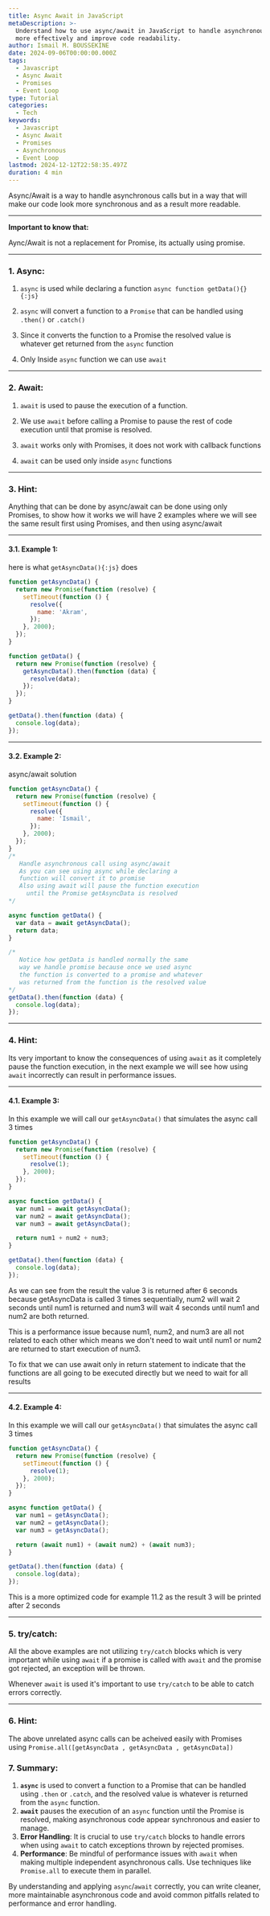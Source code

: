 ```yaml
---
title: Async Await in JavaScript
metaDescription: >-
  Understand how to use async/await in JavaScript to handle asynchronous calls
  more effectively and improve code readability.
author: Ismail M. BOUSSEKINE
date: 2024-09-06T00:00:00.000Z
tags:
  - Javascript
  - Async Await
  - Promises
  - Event Loop
type: Tutorial
categories:
  - Tech
keywords:
  - Javascript
  - Async Await
  - Promises
  - Asynchronous
  - Event Loop
lastmod: 2024-12-12T22:58:35.497Z
duration: 4 min
---
```


Async/Await is a way to handle asynchronous calls but in a way that will make our code look more synchronous and as a result more readable.

---

**Important to know that:**

Aync/Await is not a replacement for Promise, its actually using promise.

---

### 1. Async:

1. `async` is used while declaring a function `async function getData(){}{:js}`

2. `async` will convert a function to a `Promise` that can be handled using `.then()` or `.catch()`

3. Since it converts the function to a Promise the resolved value is whatever get returned from the `async` function

4. Only Inside `async` function we can use `await`

---

### 2. Await:

1. `await` is used to pause the execution of a function.

2. We use `await` before calling a Promise to pause the rest of code execution until that promise is resolved.

3. `await` works only with Promises, it does not work with callback functions

4. `await` can be used only inside `async` functions

---

### 3. Hint:

Anything that can be done by async/await can be done using only Promises, to show how it works we will have 2 examples where we will see the same result first using Promises, and then using async/await

---

#### 3.1. Example 1:

here is what `getAsyncData(){:js}` does

```js showLineNumbers
function getAsyncData() {
  return new Promise(function (resolve) {
    setTimeout(function () {
      resolve({
        name: 'Akram',
      });
    }, 2000);
  });
}

function getData() {
  return new Promise(function (resolve) {
    getAsyncData().then(function (data) {
      resolve(data);
    });
  });
}

getData().then(function (data) {
  console.log(data);
});
```

---

#### 3.2. Example 2:

async/await solution

```javascript showLineNumbers
function getAsyncData() {
  return new Promise(function (resolve) {
    setTimeout(function () {
      resolve({
        name: 'Ismail',
      });
    }, 2000);
  });
}
/*
   Handle asynchronous call using async/await 
   As you can see using async while declaring a 
   function will convert it to promise
   Also using await will pause the function execution 
	 until the Promise getAsyncData is resolved 
*/

async function getData() {
  var data = await getAsyncData();
  return data;
}

/*
   Notice how getData is handled normally the same 
   way we handle promise because once we used async 
   the function is converted to a promise and whatever 
   was returned from the function is the resolved value
*/
getData().then(function (data) {
  console.log(data);
});
```

---

### 4. Hint:

Its very important to know the consequences of using `await` as it completely pause the function execution, in the next example we will see how using `await` incorrectly can result in performance issues.

---

#### 4.1. Example 3:

In this example we will call our `getAsyncData()` that simulates the async call 3 times

```javascript showLineNumbers
function getAsyncData() {
  return new Promise(function (resolve) {
    setTimeout(function () {
      resolve(1);
    }, 2000);
  });
}

async function getData() {
  var num1 = await getAsyncData();
  var num2 = await getAsyncData();
  var num3 = await getAsyncData();

  return num1 + num2 + num3;
}

getData().then(function (data) {
  console.log(data);
});
```

As we can see from the result the value 3 is returned after 6 seconds because getAsyncData is called 3 times sequentially, num2 will wait 2 seconds until num1 is returned and num3 will wait 4 seconds until num1 and num2 are both returned.

This is a performance issue because num1, num2, and num3 are all not related to each other which means we don't need to wait until num1 or num2 are returned to start execution of num3.

To fix that we can use await only in return statement to indicate that the functions are all going to be executed directly but we need to wait for all results

---

#### 4.2. Example 4:

In this example we will call our `getAsyncData()` that simulates the async call 3 times

```javascript showLineNumbers
function getAsyncData() {
  return new Promise(function (resolve) {
    setTimeout(function () {
      resolve(1);
    }, 2000);
  });
}

async function getData() {
  var num1 = getAsyncData();
  var num2 = getAsyncData();
  var num3 = getAsyncData();

  return (await num1) + (await num2) + (await num3);
}

getData().then(function (data) {
  console.log(data);
});
```

This is a more optimized code for example 11.2 as the result 3 will be printed after 2 seconds

---

### 5. try/catch:

All the above examples are not utilizing `try/catch` blocks which is very important while using `await` if a promise is called with `await` and the promise got rejected, an exception will be thrown.

Whenever `await` is used it's important to use `try/catch` to be able to catch errors correctly.

---

### 6. Hint:

The above unrelated async calls can be acheived easily with Promises using `Promise.all([getAsyncData , getAsyncData , getAsyncData])`

### 7. Summary:

1. **`async`** is used to convert a function to a Promise that can be handled using `.then` or `.catch`, and the resolved value is whatever is returned from the `async` function.
2. **`await`** pauses the execution of an `async` function until the Promise is resolved, making asynchronous code appear synchronous and easier to manage.
3. **Error Handling**: It is crucial to use `try/catch` blocks to handle errors when using `await` to catch exceptions thrown by rejected promises.
4. **Performance**: Be mindful of performance issues with `await` when making multiple independent asynchronous calls. Use techniques like `Promise.all` to execute them in parallel.

By understanding and applying `async`/`await` correctly, you can write cleaner, more maintainable asynchronous code and avoid common pitfalls related to performance and error handling.
